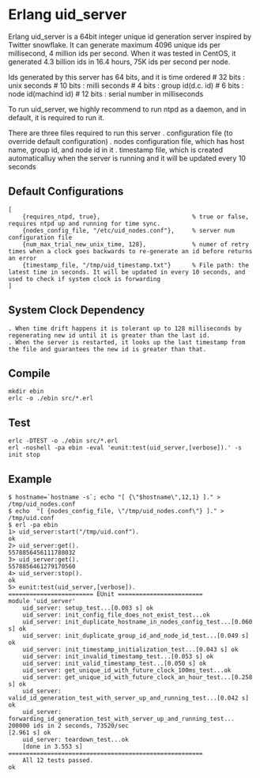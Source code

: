 Erlang uid_server
=================

Erlang uid_server is a 64bit integer unique id generation server inspired by Twitter snowflake.
It can generate maximum 4096 unique ids per millisecond, 4 million ids per second.
When it was tested in CentOS, it generated 4.3 billion ids in 16.4 hours, 75K ids per second per node.

Ids generated by this server has 64 bits, and it is time ordered
	# 32 bits : unix seconds
	# 10 bits : milli seconds
	# 4 bits  : group id(d.c. id)
	# 6 bits  : node id(machind id)
	# 12 bits : serial number in milliseconds

To run uid_server, we highly recommend to run ntpd as a daemon, and in default, it is required to run it.

There are three files required to run this server
	. configuration file (to override default configuration)
	. nodes configuration file, which has host name, group id, and node id in it
	. timestamp file, which is created automaticalluy when the server is running and it will be updated every 10 seconds

Default Configurations
----------------------
	[
		{requires_ntpd, true},                          % true or false, requires ntpd up and running for time sync.
		{nodes_config_file, "/etc/uid_nodes.conf"},     % server num configuration file
		{num_max_trial_new_unix_time, 128},             % numer of retry times when a clock goes backwards to re-generate an id before returns an error
		{timestamp_file, "/tmp/uid_timestamp.txt"}      % File path: the latest time in seconds. It will be updated in every 10 seconds, and used to check if system clock is forwarding
	]  

System Clock Dependency
-----------------------
	. When time drift happens it is tolerant up to 128 milliseconds by regenerating new id until it is greater than the last id.
	. When the server is restarted, it looks up the last timestamp from the file and guarantees the new id is greater than that.


Compile
-------
	mkdir ebin
	erlc -o ./ebin src/*.erl

Test
--------
	erlc -DTEST -o ./ebin src/*.erl
	erl -noshell -pa ebin -eval 'eunit:test(uid_server,[verbose]).' -s init stop

Example
--------
	$ hostname=`hostname -s`; echo "[ {\"$hostname\",12,1} ]." > /tmp/uid_nodes.conf
	$ echo  "[ {nodes_config_file, \"/tmp/uid_nodes.conf\"} ]." > /tmp/uid.conf
	$ erl -pa ebin
	1> uid_server:start("/tmp/uid.conf").
	ok
	2> uid_server:get().
	5578856456111788032
	3> uid_server:get().
	5578856461279170560
	4> uid_server:stop().
	ok
	5> eunit:test(uid_server,[verbose]).
	======================== EUnit ========================
	module 'uid_server'
		uid_server: setup_test...[0.003 s] ok
		uid_server: init_config_file_does_not_exist_test...ok
		uid_server: init_duplicate_hostname_in_nodes_config_test...[0.060 s] ok
		uid_server: init_duplicate_group_id_and_node_id_test...[0.049 s] ok
		uid_server: init_timestamp_initialization_test...[0.043 s] ok
		uid_server: init_invalid_timestamp_test...[0.053 s] ok
		uid_server: init_valid_timestamp_test...[0.050 s] ok
		uid_server: get_unique_id_with_future_clock_100ms_test...ok
		uid_server: get_unique_id_with_future_clock_an_hour_test...[0.258 s] ok
		uid_server: valid_id_generation_test_with_server_up_and_running_test...[0.042 s] ok
		uid_server: forwarding_id_generation_test_with_server_up_and_running_test...    200000 ids in 2 seconds, 73520/sec
	[2.961 s] ok
		uid_server: teardown_test...ok
		[done in 3.553 s]
	=======================================================
		All 12 tests passed.
	ok
